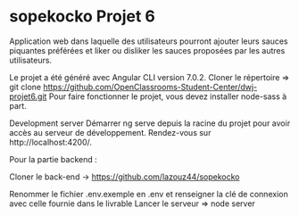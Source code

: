 # sopekocko Projet 6
Application web dans laquelle des utilisateurs pourront ajouter leurs sauces piquantes préférées et liker ou disliker les sauces proposées par les autres utilisateurs. 

Le projet a été généré avec Angular CLI version 7.0.2.
Cloner le répertoire => git clone https://github.com/OpenClassrooms-Student-Center/dwj-projet6.git
Pour faire fonctionner le projet, vous devez installer node-sass à part.

Development server
Démarrer ng serve depuis la racine du projet pour avoir accès au serveur de développement.
Rendez-vous sur http://localhost:4200/.



Pour la partie backend :

Cloner le back-end -> https://github.com/lazouz44/sopekocko

Renommer le fichier .env.exemple en .env et renseigner la clé de connexion 
avec celle fournie dans le livrable
Lancer le serveur => node server
